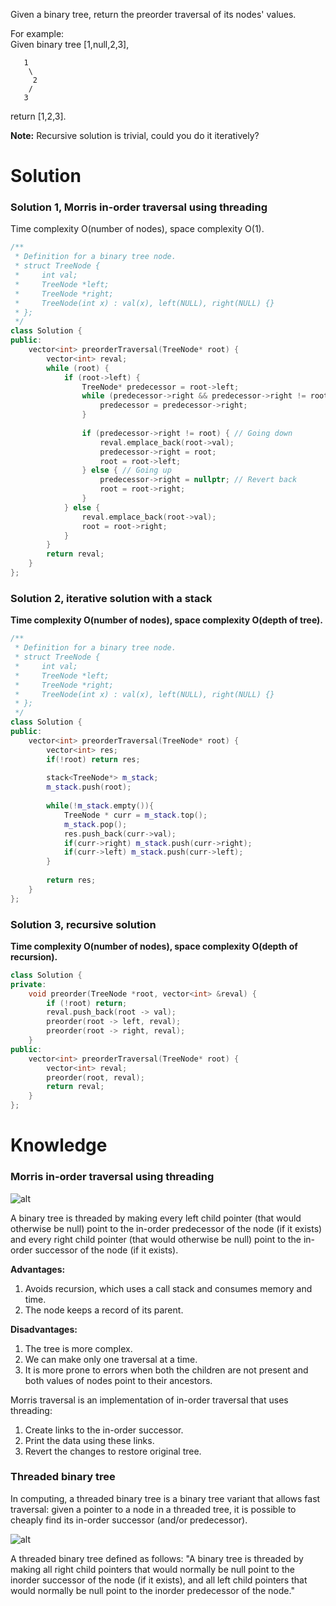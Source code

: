 Given a binary tree, return the preorder traversal of its nodes' values.  
 
For example:  
Given binary tree [1,null,2,3],  

```
   1
    \
     2
    /
   3
```

return [1,2,3].

__Note:__ Recursive solution is trivial, could you do it iteratively?

# Solution

### Solution 1, Morris in-order traversal using threading

Time complexity O(number of nodes), space complexity O(1).

```cpp
/**
 * Definition for a binary tree node.
 * struct TreeNode {
 *     int val;
 *     TreeNode *left;
 *     TreeNode *right;
 *     TreeNode(int x) : val(x), left(NULL), right(NULL) {}
 * };
 */
class Solution {
public:
    vector<int> preorderTraversal(TreeNode* root) {
        vector<int> reval;
        while (root) {
            if (root->left) {
                TreeNode* predecessor = root->left;
                while (predecessor->right && predecessor->right != root) {
                    predecessor = predecessor->right;
                }
                
                if (predecessor->right != root) { // Going down
                    reval.emplace_back(root->val);
                    predecessor->right = root;
                    root = root->left;
                } else { // Going up
                    predecessor->right = nullptr; // Revert back
                    root = root->right;
                }
            } else {
                reval.emplace_back(root->val);
                root = root->right;
            }
        }
        return reval;
    }
};
```

### Solution 2, iterative solution with a stack

__Time complexity O(number of nodes), space complexity O(depth of tree).__

```cpp
/**
 * Definition for a binary tree node.
 * struct TreeNode {
 *     int val;
 *     TreeNode *left;
 *     TreeNode *right;
 *     TreeNode(int x) : val(x), left(NULL), right(NULL) {}
 * };
 */
class Solution {
public:
    vector<int> preorderTraversal(TreeNode* root) {
        vector<int> res;
        if(!root) return res;
        
        stack<TreeNode*> m_stack;
        m_stack.push(root);
        
        while(!m_stack.empty()){
            TreeNode * curr = m_stack.top();
            m_stack.pop();
            res.push_back(curr->val);
            if(curr->right) m_stack.push(curr->right);
            if(curr->left) m_stack.push(curr->left);
        }
        
        return res;
    }
};
```

### Solution 3, recursive solution

__Time complexity O(number of nodes), space complexity O(depth of recursion).__

```cpp
class Solution {
private:
    void preorder(TreeNode *root, vector<int> &reval) {
        if (!root) return;
        reval.push_back(root -> val);
        preorder(root -> left, reval);
        preorder(root -> right, reval);
    }
public:
    vector<int> preorderTraversal(TreeNode* root) {
        vector<int> reval;
        preorder(root, reval);
        return reval;
    }
};
```

# Knowledge

### Morris in-order traversal using threading

![alt](https://2.bp.blogspot.com/-Oi7ZBzR9Wzs/V5YWWkB1FII/AAAAAAAAY8k/hVhzEWlwigM5HpHHN1VIZITzw9By4zAOACLcB/s1600/threadedBT.png)

A binary tree is threaded by making every left child pointer (that would otherwise be null) point to the in-order predecessor of the node (if it exists) and every right child pointer (that would otherwise be null) point to the in-order successor of the node (if it exists).

__Advantages:__

1. Avoids recursion, which uses a call stack and consumes memory and time.  
2. The node keeps a record of its parent.  

__Disadvantages:__

1. The tree is more complex.  
2. We can make only one traversal at a time.  
3. It is more prone to errors when both the children are not present and both values of nodes point to their ancestors.  

Morris traversal is an implementation of in-order traversal that uses threading:

1. Create links to the in-order successor.  
2. Print the data using these links.  
3. Revert the changes to restore original tree.    

### Threaded binary tree

In computing, a threaded binary tree is a binary tree variant that allows fast traversal: given a pointer to a node in a threaded tree, it is possible to cheaply find its in-order successor (and/or predecessor).

![alt](https://upload.wikimedia.org/wikipedia/commons/7/7a/Threaded_tree.svg)

A threaded binary tree defined as follows: "A binary tree is threaded by making all right child pointers that would normally be null point to the inorder successor of the node (if it exists), and all left child pointers that would normally be null point to the inorder predecessor of the node."
